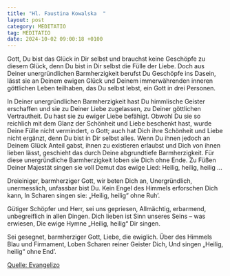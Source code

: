 ```yaml
---
title: "Hl. Faustina Kowalska  "
layout: post
category: MEDITATIO
tag: MEDITATIO
date: 2024-10-02 09:00:18 +0100
---
```

Gott, Du bist das Glück in Dir selbst und brauchst keine Geschöpfe zu diesem Glück, denn Du bist in Dir selbst die Fülle der Liebe. Doch aus Deiner unergründlichen Barmherzigkeit berufst Du Geschöpfe ins Dasein, lässt sie an Deinem ewigen Glück und Deinem immerwährenden inneren göttlichen Leben teilhaben, das Du selbst lebst, ein Gott in drei Personen.<!--more-->
 
In Deiner unergründlichen Barmherzigkeit hast Du himmlische Geister erschaffen und sie zu Deiner Liebe zugelassen, zu Deiner göttlichen Vertrautheit. Du hast sie zu ewiger Liebe befähigt. Obwohl Du sie so reichlich mit dem Glanz der Schönheit und Liebe beschenkt hast, wurde Deine Fülle nicht vermindert, o Gott; auch hat Dich ihre Schönheit und Liebe nicht ergänzt, denn Du bist in Dir selbst alles. Wenn Du ihnen jedoch an Deinem Glück Anteil gabst, ihnen zu existieren erlaubst und Dich von ihnen lieben lässt, geschieht das durch Deine abgrundtiefe Barmherzigkeit. Für diese unergründliche Barmherzigkeit loben sie Dich ohne Ende. Zu Füßen Deiner Majestät singen sie voll Demut das ewige Lied: Heilig, heilig, heilig …  
 
Dreieiniger, barmherziger Gott, wir beten Dich an,
Unergründlich, unermesslich, unfassbar bist Du.
Kein Engel des Himmels erforschen Dich kann,
In Scharen singen sie: „Heilig, heilig“ ohne Ruh’.
 
Gütiger Schöpfer und Herr, sei uns gepriesen,
Allmächtig, erbarmend, unbegreiflich in allen Dingen.
Dich lieben ist Sinn unseres Seins – was erwiesen,
Die ewige Hymne „Heilig, heilig“ Dir singen.
 
Sei gesegnet, barmherziger Gott, Liebe, die ewiglich.
Über des Himmels Blau und Firmament,
Loben Scharen reiner Geister Dich,
Und singen „Heilig, heilig“ ohne End’.
 
  


[Quelle: Evangelizo](https://evangeliumtagfuertag.org/DE/gospel)